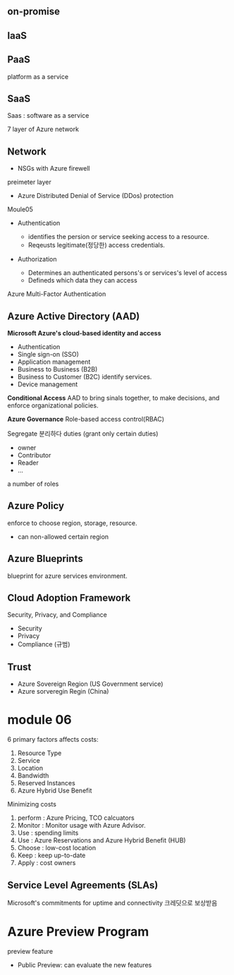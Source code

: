 ##  on-promise

## laaS 


## PaaS
platform as a service

## SaaS 
Saas : software as a service


7 layer of Azure network
## Network
- NSGs with Azure firewell


preimeter layer
- Azure Distributed Denial of Service (DDos) protection

Moule05
- Authentication
  - identifies the persion or service seeking access to a resource.
  - Reqeusts legitimate(정당한) access credentials.

- Authorization
  - Determines an authenticated persons's or services's level of access
  - Defineds which data they can access

Azure Multi-Factor Authentication
  

## Azure Active Directory (AAD)

**Microsoft Azure's cloud-based identity and access**
- Authentication
- Single sign-on (SSO)
- Application management
- Business to Business (B2B)
- Business to Customer (B2C) identify services.
- Device management

**Conditional Access**
AAD to bring sinals together, to make decisions, and enforce organizational policies.

**Azure Governance**
Role-based access control(RBAC)

Segregate 분리하다 duties (grant only certain duties)
- owner
- Contributor
- Reader 
- ...

a number of roles

## Azure Policy
enforce to choose region, storage, resource.

- can non-allowed certain region

## Azure Blueprints
blueprint for azure services environment.

## Cloud Adoption Framework

Security, Privacy, and Compliance
- Security
- Privacy
- Compliance (규범)


## Trust
- Azure Sovereign Region (US Government service)
- Azure sorveregin Regin (China)

# module 06
6 primary factors affects costs: 

1. Resource Type
2. Service
3. Location
4. Bandwidth
5. Reserved Instances
6. Azure Hybrid Use Benefit

Minimizing costs
1. perform : Azure Pricing, TCO calcuators
2. Monitor : Monitor usage with Azure Advisor.
3. Use : spending limits
4. Use : Azure Reservations and Azure Hybrid Benefit (HUB)
5. Choose : low-cost location
6. Keep : keep up-to-date
7. Apply : cost owners

## Service Level Agreements (SLAs)
Microsoft's commitments for uptime and connectivity
크레딧으로 보상받음

# Azure Preview Program
preview feature
- Public Preview: can evaluate the new features


